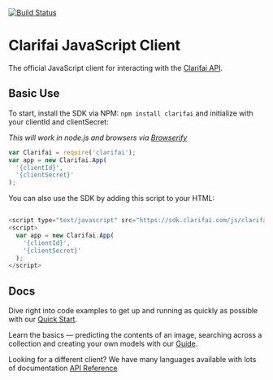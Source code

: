 [![Build Status](https://travis-ci.org/Clarifai/clarifai-javascript.svg?branch=master)](https://travis-ci.org/Clarifai/clarifai-javascript)

# Clarifai JavaScript Client

The official JavaScript client for interacting with the [Clarifai API](https://developer-preview.clarifai.com).

## Basic Use

To start, install the SDK via NPM: `npm install clarifai` and initialize with your clientId and
clientSecret:

*This will work in node.js and browsers via [Browserify](http://browserify.org/)*

```js
var Clarifai = require('clarifai');
var app = new Clarifai.App(
  '{clientId}',
  '{clientSecret}'
);

```

You can also use the SDK by adding this script to your HTML:

```js

<script type="text/javascript" src="https://sdk.clarifai.com/js/clarifai-latest.js"></script>
<script>
  var app = new Clarifai.App(
    '{clientId}',
    '{clientSecret}'
  );
</script>
```

## Docs

Dive right into code examples to get up and running as quickly as possible with our [Quick Start](https://developer-preview.clarifai.com/quick-start/).

Learn the basics — predicting the contents of an image, searching across a collection and creating your own models with our [Guide](https://developer-preview.clarifai.com/guide/).

Looking for a different client? We have many languages available with lots of documentation [API Reference](https://developer-preview.clarifai.com/reference/)
